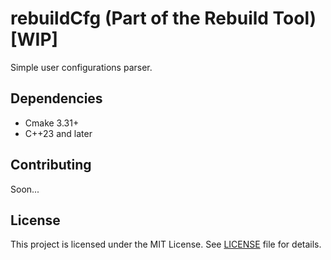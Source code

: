 # rebuildCfg (Part of the Rebuild Tool) [WIP]

Simple user configurations parser.

## Dependencies

- Cmake 3.31+
- С++23 and later

## Contributing

Soon...

## License

This project is licensed under the MIT License. See [LICENSE](LICENSE) file for details.